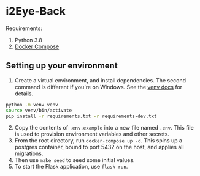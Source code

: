 # i2Eye-Back

Requirements:

1. Python 3.8
2. [Docker Compose](https://docs.docker.com/compose/install/)

## Setting up your environment

1. Create a virtual environment, and install dependencies. The second command is different if you're on Windows. See the [venv docs](https://docs.python.org/3/library/venv.html#creating-virtual-environments) for details.

```bash
python -m venv venv
source venv/bin/activate
pip install -r requirements.txt -r requirements-dev.txt
```

2. Copy the contents of `.env.example` into a new file named `.env`. This file is used to provision environment variables and other secrets.
3. From the root directory, run `docker-compose up -d`. This spins up a postgres container, bound to port 5432 on the host, and applies all migrations.
4. Then use `make seed` to seed some initial values.
5. To start the Flask application, use `flask run`.
